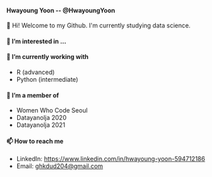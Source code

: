 #### Hwayoung Yoon -- @HwayoungYoon
👋 Hi! Welcome to my Github. I'm currently studying data science.

#### 👀 I’m interested in ...

#### 🌱 I’m currently working with
* R (advanced)
* Python (intermediate)

#### 💞️ I’m a member of
* Women Who Code Seoul
* Datayanolja 2020
* Datayanolja 2021

####  📫 How to reach me
* LinkedIn: https://www.linkedin.com/in/hwayoung-yoon-594712186
* Email: ghkdud204@gmail.com

<!---
HwayoungYoon/HwayoungYoon is a ✨ special ✨ repository because its `README.md` (this file) appears on your GitHub profile.
You can click the Preview link to take a look at your changes.
--->
